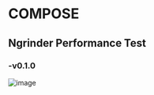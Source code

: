 # COMPOSE


## Ngrinder Performance Test
### -v0.1.0
![image](https://github.com/parc02/non-stop/assets/148880521/db1b6cef-431c-433a-8abb-85c27ebd1f4f)


